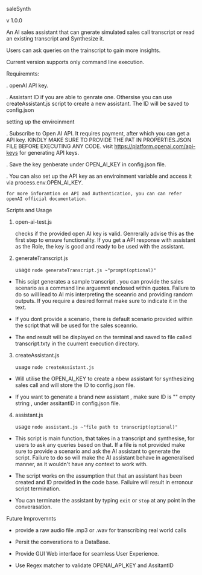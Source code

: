 saleSynth

v 1.0.0

An AI sales assistant that can gnerate simulated sales call transcript or read an existing transcript and Synthesize it.

Users can ask queries on the trainscript to gain more insights.

Current version supports only command line execution.


Requiremnts:

. openAI API key.

. Assistant ID if you are able to genrate one. Othersise you can use createAssistant.js script to create a new assistant. The ID will be saved to config.json

setting up the enviroinment

. Subscribe to Open AI API. It requires payment, after which you can get a API key.
  KINDLY MAKE SURE TO PROVIDE THE PAT IN PROPERTIES.JSON FILE BEFORE EXECUTING ANY CODE.
  visit https://platform.openai.com/api-keys for generating API keys.

. Save the key genberate under OPEN_AI_KEY in config.json file. 

. You can also set up the API key as an enviroinment variable and access it via process.env.OPEN_AI_KEY.

	for more inforamtion on API and Authentication, you can can refer openAI official documentation.

Scripts and Usage

1. open-ai-test.js

   checks if the provided open AI key is valid. Genrerally advise this as the first step to ensure functionality.
   If you get a API response with assistant as the Role, the key is good and ready to be used with the assistant.

2. generateTranscript.js

   usage ` node generateTranscript.js ~"prompt(optional)" ` 

 * This scipt generates a sample transcript . you can provide the sales scenario as a command line arguemnt enclosed within quotes.
	Failure to do so will lead to AI mis interpreting the sceanrio and providing random outputs.
	If you require a desired format make sure to indicate it in the text.

 * If you dont provide a scenario, there is default scenario provided within the script that will be used for the sales sceanrio.

 * The end result will be displayed on the terminal and saved to file called transcript.txty in the cuurrent execution directory.

3. createAssistant.js

	usage `node createAssistant.js`

 * Will utilise the OPEN_AI_KEY to create a nbew assistant for synthesizing sales call and will store the ID to config.json file.

 * If you want to generate a brand new assistant , make sure ID is "" empty string , under assitantID in config.json file.

4. assistant.js

	usage `node assistant.js ~"file path to transcript(optional)"`

 * This script is main function, that takes in a transcript and synthesise, for users to ask any queries based on that.
   If a file is not provided make sure to provide a scenario and ask the AI assistant to generate the script.
   Failure to do so will make the AI assistant behave in ageneralised manner, as it wouldn't have any context to work with.

 * The script works on the assumption that that an assistant has been created and ID provided in the code base.
   Failuire will result in erronour script termination.
 
 * You can terminate the assistant by typing `exit` or `stop` at any point in the converasation.

Future Improvemnts

 * provide a raw audio file .mp3 or .wav for transcribing real world calls

 * Persit the converations to a DataBase.

 * Provide GUI Web interface for seamless User Experience.

 * Use Regex matcher to validate OPENAI_API_KEY and AssitantID